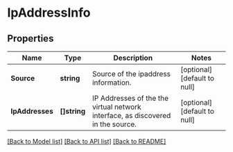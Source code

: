 # IpAddressInfo

## Properties
Name | Type | Description | Notes
------------ | ------------- | ------------- | -------------
**Source** | **string** | Source of the ipaddress information. | [optional] [default to null]
**IpAddresses** | **[]string** | IP Addresses of the the virtual network interface, as discovered in the source. | [optional] [default to null]

[[Back to Model list]](../README.md#documentation-for-models) [[Back to API list]](../README.md#documentation-for-api-endpoints) [[Back to README]](../README.md)

